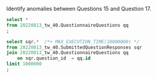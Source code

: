Identify anomalies between Questions 15 and Question 17.

``` sql
select * 
from 20220813_tw_40.QuestionnaireQuestions qq
;

select sqr.*  /*+ MAX_EXECUTION_TIME(10000000) */
from 20220813_tw_40.SubmittedQuestionResponses sqr 
join 20220813_tw_40.QuestionnaireQuestions qq
	on sqr.question_id  = qq.id 
limit 1000000
; 
```